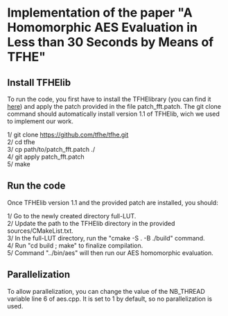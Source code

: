 # Implementation of the paper "A Homomorphic AES Evaluation in Less than 30 Seconds by Means of TFHE"

## Install TFHElib

To run the code, you first have to install the TFHElibrary (you can find it [here](https://tfhe.github.io/tfhe/)) and apply the patch provided in the file patch_fft.patch. The git clone command should automatically install version 1.1 of TFHElib, wich we used to implement our work.

1/ git clone https://github.com/tfhe/tfhe.git   
2/ cd tfhe   
3/ cp path/to/patch_fft.patch ./    
4/ git apply patch_fft.patch    
5/ make   


## Run the code

Once TFHElib version 1.1 and the provided patch are installed, you should:

1/ Go to the newly created directory full-LUT.    
2/ Update the path to the TFHElib directory in the provided sources/CMakeList.txt.     
3/ In the full-LUT directory, run the "cmake -S . -B ./build" command.      
4/ Run "cd build ; make" to finalize compilation.     
5/ Command "../bin/aes" will then run our AES homomorphic evaluation.   

## Parallelization
To allow parallelization, you can change the value of the NB_THREAD variable line 6 of aes.cpp. It is set to 1 by default, so no parallelization is used.
